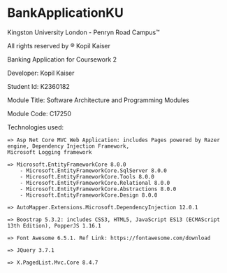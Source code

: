 # BankApplicationKU

Kingston University London - Penryn Road Campus™ 

All rights reserved by ® Kopil Kaiser

Banking Application for Coursework 2 

Developer: Kopil Kaiser

Student Id: K2360182

Module Title: Software Architecture and Programming Modules 

Module Code: C17250

Technologies used:
	
  	=> Asp Net Core MVC Web Application: includes Pages powered by Razer engine, Dependency Injection Framework, 
   	Microsoft Logging framework
 
 	=> Microsoft.EntityFrameworkCore 8.0.0
  		- Microsoft.EntityFrameworkCore.SqlServer 8.0.0
		- Microsoft.EntityFrameworkCore.Tools 8.0.0
		- Microsoft.EntityFrameworkCore.Relational 8.0.0
		- Microsoft.EntityFrameworkCore.Abstractions 8.0.0
		- Microsoft.EntityFrameworkCore.Design 8.0.0
  
  	=> AutoMapper.Extensions.Microsoft.DependencyInjection 12.0.1

 	=> Boostrap 5.3.2: includes CSS3, HTML5, JavaScript ES13 (ECMAScript 13th Edition), PopperJS 1.16.1

   	=> Font Awesome 6.5.1. Ref Link: https://fontawesome.com/download
 	
   	=> JQuery 3.7.1

 	=> X.PagedList.Mvc.Core 8.4.7
